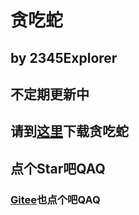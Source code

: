 # 贪吃蛇
## by 2345Explorer
## 不定期更新中
## 请到[这里](https://github.com/hcddsk/Snake/releases/latest)下载贪吃蛇
## 点个Star吧QAQ
### [Gitee](https://gitee.com/Explorer2345/snake)也点个吧QAQ
